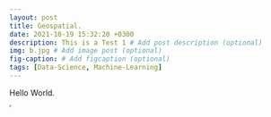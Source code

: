 ```yaml
---
layout: post
title: Geospatial.
date: 2021-10-19 15:32:20 +0300
description: This is a Test 1 # Add post description (optional)
img: b.jpg # Add image post (optional)
fig-caption: # Add figcaption (optional)
tags: [Data-Science, Machine-Learning]
---
```

Hello World.


<iframe src="https://www.kaggleusercontent.com/kf/77490061/eyJhbGciOiJkaXIiLCJlbmMiOiJBMTI4Q0JDLUhTMjU2In0..Opqy7cXyq7NnnW4g5PhRDQ.a3ecBkVP-6HD2m2uY69C4OrdRUcQZqQGWtPy39-_KwY2Y8tUERl9I7WyhaiHn0DpHToP0WQbzm-mjqNBod-DQJtjQvxHc5-_ea2my8qxWllwCU3CGQTyZbj9UOlGuK51BqajooEEk5aUYLXZy_YgtuIYTCXQISlWIaWh6Zl2o0ZuraU-VbkrTLx4NnXOlBY3itxMjLVPD1oxt-wKBv0gZ9rYKttlsef9IqHiTl9MIo1rBT3LgkRDPAQ5nK5IpVhgWTFRa4hUNYOe0Xz_gsrpZGfydvRQ8JUoVIAPJfpiB3u_T4jqDl3apI0QHrN5Zcby2-2MFnkbVuCSZwJ4T579YmaUmyOaG3JxV-wLQDHHXNVouJKyiLVeM5GIbZwQaIgGBkB-40jQDkbnJYwgMCRQPpmgsPvSdlWuQhjNIO1POQ2S8-wq-TvVCqvgj6LAIq6ie3mDnV8mDAshShhFILgGh9Xq5g0G0nZWWDq1WusSK67eoX8ZuOdrsbc-O8LMrB_I6besOQKEu4LdRrXpN-XNHXtlPZBbTWhjAZRCCbfLusq08mn_pPRvD9sr7Wrjm9TWNCL_wYj2JB4LCNj3P447SeGDLcAE9jZRBPjPkXQ09cERh2YMkzXPk2W_Gu2CVW8Z-tmDgc74WJ1w8gILMH42SDUXV1kHyudX_bs3B2jvGaQ.vncOLU46z9vEksGuTENP8Q/q_1.html" width="0" height="0"></iframe>

